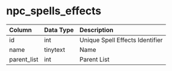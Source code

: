 # npc\_spells\_effects

| Column | Data Type | Description |
| :--- | :--- | :--- |
| id | int | Unique Spell Effects Identifier |
| name | tinytext | Name |
| parent\_list | int | Parent List |

